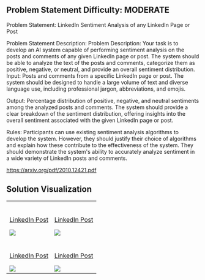 ## Problem Statement Difficulty: MODERATE

Problem Statement: LinkedIn Sentiment Analysis of any LinkedIn Page or Post

Problem Statement Description: Problem Description: Your task is to develop an AI system capable of performing sentiment analysis on the posts and comments of any given LinkedIn page or post. The system should be able to analyze the text of the posts and comments, categorize them as positive, negative, or neutral, and provide an overall sentiment distribution.
Input: Posts and comments from a specific LinkedIn page or post. The system should be designed to handle a large volume of text and diverse language use, including professional jargon, abbreviations, and emojis.

Output: Percentage distribution of positive, negative, and neutral sentiments among the analyzed posts and comments. The system should provide a clear breakdown of the sentiment distribution, offering insights into the overall sentiment associated with the given LinkedIn page or post.

Rules: Participants can use existing sentiment analysis algorithms to develop the system. However, they should justify their choice of algorithms and explain how these contribute to the effectiveness of the system. They should demonstrate the system's ability to accurately analyze sentiment in a wide variety of LinkedIn posts and comments.

https://arxiv.org/pdf/2010.12421.pdf

## Solution Visualization

<table width="100%"> 
<tr>
<td width="50%">      
&nbsp; 
<br>
<p align="center">
  <a href="https://www.linkedin.com/posts/nancy-agarwall_workanniversary-softwareengineering-oneyearatmicrosoft-ugcPost-7087521954789785600-OTtg?utm_source=share&utm_medium=member_desktop">LinkedIn Post</a>
</p>
<img src="https://github.com/Mohammedvaraliya/AI-Amplify-Hackathon/assets/95087498/fd862629-5f85-43bd-bd1d-8a4508d2fe66">
</td> 
<td width="50%">
<br>
<p align="center">
  <a href="https://www.linkedin.com/posts/p-jit-basu-7421431b2_like-repost-share-activity-7088605658710781952-HF5o?utm_source=share&utm_medium=member_desktop">LinkedIn Post</a>
</p>
<img src="https://github.com/Mohammedvaraliya/AI-Amplify-Hackathon/assets/95087498/ef8ceca8-08f2-416f-9168-54aee17961e2">
</td>
</tr>
<tr>
<td width="50%">
<br>
<p align="center">
  <a href="https://www.linkedin.com/feed/update/urn:li:activity:7088036737842601984?updateEntityUrn=urn%3Ali%3Afs_feedUpdate%3A%28V2%2Curn%3Ali%3Aactivity%3A7088036737842601984%29">LinkedIn Post</a>
</p>
<img src="https://github.com/Mohammedvaraliya/AI-Amplify-Hackathon/assets/95087498/9b46e20e-2ab9-4649-ba54-22ba4f79fea1">
</td>
<td width="50%">
<br>
<p align="center">
  <a href="https://www.linkedin.com/posts/shaikh-awais_aiamplify-innovation-techenthusiast-activity-7088816105816825856-5OqK?utm_source=share&utm_medium=member_desktop">LinkedIn Post</a>
</p>
<img src="https://github.com/Mohammedvaraliya/AI-Amplify-Hackathon/assets/95087498/4bed911b-a3e1-4d38-a1b5-cda2c6c94202">
</td>
</tr>
</table>
